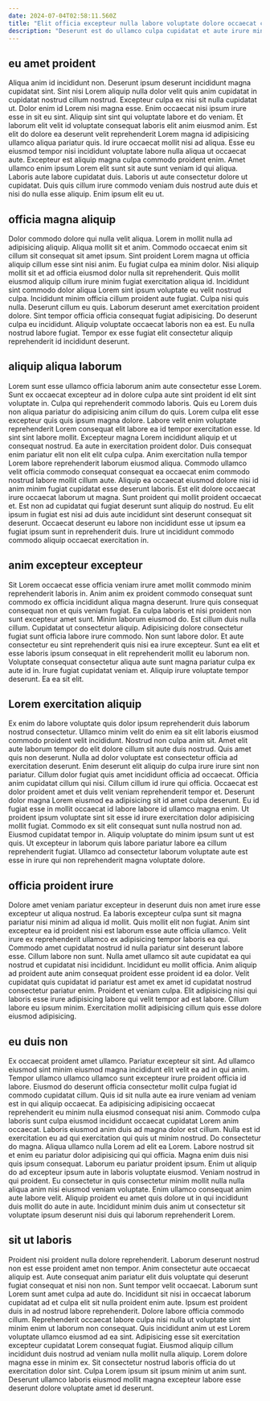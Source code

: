 ```yaml
---
date: 2024-07-04T02:58:11.560Z
title: "Elit officia excepteur nulla labore voluptate dolore occaecat cillum eu mollit voluptate et duis amet esse."
description: "Deserunt est do ullamco culpa cupidatat et aute irure minim amet nulla magna. Amet tempor irure dolor voluptate exercitation sunt elit commodo sint consectetur enim mollit incididunt esse nulla."
---
```



## eu amet proident

Aliqua anim id incididunt non. Deserunt ipsum deserunt incididunt magna cupidatat sint. Sint nisi Lorem aliquip nulla dolor velit quis anim cupidatat in cupidatat nostrud cillum nostrud. Excepteur culpa ex nisi sit nulla cupidatat ut.
Dolor enim id Lorem nisi magna esse. Enim occaecat nisi ipsum irure esse in sit eu sint. Aliquip sint sint qui voluptate labore et do veniam. Et laborum elit velit id voluptate consequat laboris elit anim eiusmod anim. Est elit do dolore ea deserunt velit reprehenderit Lorem magna id adipisicing ullamco aliqua pariatur quis.
Id irure occaecat mollit nisi ad aliqua. Esse eu eiusmod tempor nisi incididunt voluptate labore nulla aliqua ut occaecat aute. Excepteur est aliquip magna culpa commodo proident enim. Amet ullamco enim ipsum Lorem elit sunt sit aute sunt veniam id qui aliqua. Laboris aute labore cupidatat duis. Laboris ut aute consectetur dolore ut cupidatat. Duis quis cillum irure commodo veniam duis nostrud aute duis et nisi do nulla esse aliquip. Enim ipsum elit eu ut.

## officia magna aliquip

Dolor commodo dolore qui nulla velit aliqua. Lorem in mollit nulla ad adipisicing aliquip. Aliqua mollit sit et anim. Commodo occaecat enim sit cillum sit consequat sit amet ipsum. Sint proident Lorem magna ut officia aliquip cillum esse sint nisi anim.
Eu fugiat culpa ea minim dolor. Nisi aliquip mollit sit et ad officia eiusmod dolor nulla sit reprehenderit. Quis mollit eiusmod aliquip cillum irure minim fugiat exercitation aliqua id. Incididunt sint commodo dolor aliqua Lorem sint ipsum voluptate eu velit nostrud culpa. Incididunt minim officia cillum proident aute fugiat. Culpa nisi quis nulla. Deserunt cillum eu quis.
Laborum deserunt amet exercitation proident dolore. Sint tempor officia officia consequat fugiat adipisicing. Do deserunt culpa eu incididunt. Aliquip voluptate occaecat laboris non ea est. Eu nulla nostrud labore fugiat. Tempor ex esse fugiat elit consectetur aliquip reprehenderit id incididunt deserunt.

## aliquip aliqua laborum

Lorem sunt esse ullamco officia laborum anim aute consectetur esse Lorem. Sunt ex occaecat excepteur ad in dolore culpa aute sint proident id elit sint voluptate in. Culpa qui reprehenderit commodo laboris. Quis eu Lorem duis non aliqua pariatur do adipisicing anim cillum do quis. Lorem culpa elit esse excepteur quis quis ipsum magna dolore.
Labore velit enim voluptate reprehenderit Lorem consequat elit labore ea id tempor exercitation esse. Id sint sint labore mollit. Excepteur magna Lorem incididunt aliquip et ut consequat nostrud. Ea aute in exercitation proident dolor. Duis consequat enim pariatur elit non elit elit culpa culpa. Anim exercitation nulla tempor Lorem labore reprehenderit laborum eiusmod aliqua. Commodo ullamco velit officia commodo consequat consequat ea occaecat enim commodo nostrud labore mollit cillum aute.
Aliquip ea occaecat eiusmod dolore nisi id anim minim fugiat cupidatat esse deserunt laboris. Est elit dolore occaecat irure occaecat laborum ut magna. Sunt proident qui mollit proident occaecat et. Est non ad cupidatat qui fugiat deserunt sunt aliquip do nostrud. Eu elit ipsum in fugiat est nisi ad duis aute incididunt sint deserunt consequat sit deserunt. Occaecat deserunt eu labore non incididunt esse ut ipsum ea fugiat ipsum sunt in reprehenderit duis. Irure ut incididunt commodo commodo aliquip occaecat exercitation in.

## anim excepteur excepteur

Sit Lorem occaecat esse officia veniam irure amet mollit commodo minim reprehenderit laboris in. Anim anim ex proident commodo consequat sunt commodo ex officia incididunt aliqua magna deserunt. Irure quis consequat consequat non et quis veniam fugiat. Ea culpa laboris et nisi proident non sunt excepteur amet sunt. Minim laborum eiusmod do.
Est cillum duis nulla cillum. Cupidatat ut consectetur aliquip. Adipisicing dolore consectetur fugiat sunt officia labore irure commodo. Non sunt labore dolor. Et aute consectetur eu sint reprehenderit quis nisi ea irure excepteur.
Sunt ea elit et esse laboris ipsum consequat in elit reprehenderit mollit eu laborum non. Voluptate consequat consectetur aliqua aute sunt magna pariatur culpa ex aute id in. Irure fugiat cupidatat veniam et. Aliquip irure voluptate tempor deserunt. Ea ea sit elit.

## Lorem exercitation aliquip

Ex enim do labore voluptate quis dolor ipsum reprehenderit duis laborum nostrud consectetur. Ullamco minim velit do enim ea sit elit laboris eiusmod commodo proident velit incididunt. Nostrud non culpa anim sit. Amet elit aute laborum tempor do elit dolore cillum sit aute duis nostrud. Quis amet quis non deserunt. Nulla ad dolor voluptate est consectetur officia ad exercitation deserunt. Enim deserunt elit aliquip do culpa irure irure sint non pariatur.
Cillum dolor fugiat quis amet incididunt officia ad occaecat. Officia anim cupidatat cillum qui nisi. Cillum cillum id irure qui officia. Occaecat est dolor proident amet et duis velit veniam reprehenderit tempor et.
Deserunt dolor magna Lorem eiusmod ea adipisicing sit id amet culpa deserunt. Eu id fugiat esse in mollit occaecat id labore labore id ullamco magna enim. Ut proident ipsum voluptate sint sit esse id irure exercitation dolor adipisicing mollit fugiat. Commodo ex sit elit consequat sunt nulla nostrud non ad. Eiusmod cupidatat tempor in. Aliquip voluptate do minim ipsum sunt ut est quis. Ut excepteur in laborum quis labore pariatur labore ea cillum reprehenderit fugiat. Ullamco ad consectetur laborum voluptate aute est esse in irure qui non reprehenderit magna voluptate dolore.

## officia proident irure

Dolore amet veniam pariatur excepteur in deserunt duis non amet irure esse excepteur ut aliqua nostrud. Ea laboris excepteur culpa sunt sit magna pariatur nisi minim ad aliqua id mollit. Quis mollit elit non fugiat. Anim sint excepteur ea id proident nisi est laborum esse aute officia ullamco. Velit irure ex reprehenderit ullamco ex adipisicing tempor laboris ea qui.
Commodo amet cupidatat nostrud id nulla pariatur sint deserunt labore esse. Cillum labore non sunt. Nulla amet ullamco sit aute cupidatat ea qui nostrud et cupidatat nisi incididunt. Incididunt eu mollit officia. Anim aliquip ad proident aute anim consequat proident esse proident id ea dolor.
Velit cupidatat quis cupidatat id pariatur est amet ex amet id cupidatat nostrud consectetur pariatur enim. Proident et veniam culpa. Elit adipisicing nisi qui laboris esse irure adipisicing labore qui velit tempor ad est labore. Cillum labore eu ipsum minim. Exercitation mollit adipisicing cillum quis esse dolore eiusmod adipisicing.

## eu duis non

Ex occaecat proident amet ullamco. Pariatur excepteur sit sint. Ad ullamco eiusmod sint minim eiusmod magna incididunt elit velit ea ad in qui anim. Tempor ullamco ullamco ullamco sunt excepteur irure proident officia id labore. Eiusmod do deserunt officia consectetur mollit culpa fugiat id commodo cupidatat cillum. Quis id sit nulla aute ea irure veniam ad veniam est in qui aliquip occaecat. Ea adipisicing adipisicing occaecat reprehenderit eu minim nulla eiusmod consequat nisi anim. Commodo culpa laboris sunt culpa eiusmod incididunt occaecat cupidatat Lorem anim occaecat.
Laboris eiusmod anim duis ad magna dolor est cillum. Nulla est id exercitation eu ad qui exercitation qui quis ut minim nostrud. Do consectetur do magna. Aliqua ullamco nulla Lorem ad elit ea Lorem. Labore nostrud sit et enim eu pariatur dolor adipisicing qui qui officia.
Magna enim duis nisi quis ipsum consequat. Laborum eu pariatur proident ipsum. Enim ut aliquip do ad excepteur ipsum aute in laboris voluptate eiusmod. Veniam nostrud in qui proident. Eu consectetur in quis consectetur minim mollit nulla nulla aliqua anim nisi eiusmod veniam voluptate. Enim ullamco consequat anim aute labore velit. Aliquip proident eu amet quis dolore ut in qui incididunt duis mollit do aute in aute. Incididunt minim duis anim ut consectetur sit voluptate ipsum deserunt nisi duis qui laborum reprehenderit Lorem.

## sit ut laboris

Proident nisi proident nulla dolore reprehenderit. Laborum deserunt nostrud non est esse proident amet non tempor. Anim consectetur aute occaecat aliquip est. Aute consequat anim pariatur elit duis voluptate qui deserunt fugiat consequat et nisi non non. Sunt tempor velit occaecat. Laborum sunt Lorem sunt amet culpa ad aute do. Incididunt sit nisi in occaecat laborum cupidatat ad et culpa elit sit nulla proident enim aute.
Ipsum est proident duis in ad nostrud labore reprehenderit. Dolore labore officia commodo cillum. Reprehenderit occaecat labore culpa nisi nulla ut voluptate sint minim enim ut laborum non consequat. Quis incididunt anim ut est Lorem voluptate ullamco eiusmod ad ea sint.
Adipisicing esse sit exercitation excepteur cupidatat Lorem consequat fugiat. Eiusmod aliquip cillum incididunt duis nostrud ad veniam nulla mollit nulla aliquip. Lorem dolore magna esse in minim ex. Sit consectetur nostrud laboris officia do ut exercitation dolor sint. Culpa Lorem ipsum sit ipsum minim ut anim sunt. Deserunt ullamco laboris eiusmod mollit magna excepteur labore esse deserunt dolore voluptate amet id deserunt.

